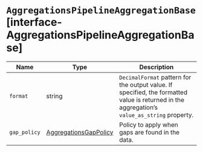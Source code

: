 # `AggregationsPipelineAggregationBase` [interface-AggregationsPipelineAggregationBase]

| Name | Type | Description |
| - | - | - |
| `format` | string | `DecimalFormat` pattern for the output value. If specified, the formatted value is returned in the aggregation’s `value_as_string` property. |
| `gap_policy` | [AggregationsGapPolicy](./AggregationsGapPolicy.md) | Policy to apply when gaps are found in the data. |
